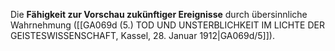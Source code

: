 
Die **Fähigkeit zur Vorschau zukünftiger Ereignisse** durch übersinnliche Wahrnehmung ([[GA069d (5.) TOD UND UNSTERBLICHKEIT IM LICHTE DER GEISTESWISSENSCHAFT, Kassel, 28. Januar 1912|GA069d/5]]).
